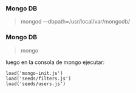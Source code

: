 ### Mongo DB 

> mongod --dbpath=/usr/local/var/mongodb/

### Mongo DB 

> mongo

luego en la consola de mongo ejecutar:

```
load('mongo-init.js')
load('seeds/filters.js')
load('seeds/users.js')
```